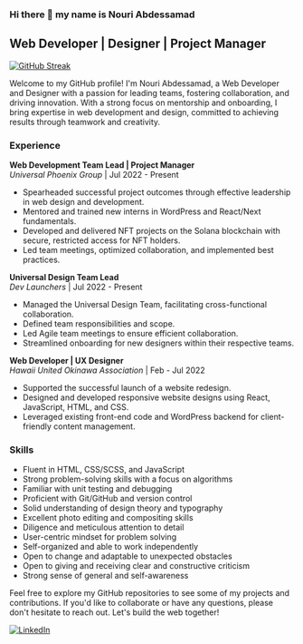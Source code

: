 ### Hi there 👋 my name is Nouri Abdessamad

## Web Developer | Designer | Project Manager

[![GitHub Streak](http://github-readme-streak-stats.herokuapp.com?user=Nouri-Anouar&theme=dark&background=000000)](https://git.io/streak-stats)



Welcome to my GitHub profile! I'm Nouri Abdessamad, a Web Developer and Designer with a passion for leading teams, fostering collaboration, and driving innovation. With a strong focus on mentorship and onboarding, I bring expertise in web development and design, committed to achieving results through teamwork and creativity.

### Experience

**Web Development Team Lead | Project Manager**  
*Universal Phoenix Group* | Jul 2022 - Present

- Spearheaded successful project outcomes through effective leadership in web design and development.
- Mentored and trained new interns in WordPress and React/Next fundamentals.
- Developed and delivered NFT projects on the Solana blockchain with secure, restricted access for NFT holders.
- Led team meetings, optimized collaboration, and implemented best practices.

**Universal Design Team Lead**  
*Dev Launchers* | Jul 2022 - Present

- Managed the Universal Design Team, facilitating cross-functional collaboration.
- Defined team responsibilities and scope.
- Led Agile team meetings to ensure efficient collaboration.
- Streamlined onboarding for new designers within their respective teams.

**Web Developer | UX Designer**  
*Hawaii United Okinawa Association* | Feb - Jul 2022

- Supported the successful launch of a website redesign.
- Designed and developed responsive website designs using React, JavaScript, HTML, and CSS.
- Leveraged existing front-end code and WordPress backend for client-friendly content management.

### Skills

- Fluent in HTML, CSS/SCSS, and JavaScript
- Strong problem-solving skills with a focus on algorithms
- Familiar with unit testing and debugging
- Proficient with Git/GitHub and version control
- Solid understanding of design theory and typography
- Excellent photo editing and compositing skills
- Diligence and meticulous attention to detail
- User-centric mindset for problem solving
- Self-organized and able to work independently
- Open to change and adaptable to unexpected obstacles
- Open to giving and receiving clear and constructive criticism
- Strong sense of general and self-awareness

Feel free to explore my GitHub repositories to see some of my projects and contributions. If you'd like to collaborate or have any questions, please don't hesitate to reach out. Let's build the web together!

[![LinkedIn](https://img.shields.io/badge/LinkedIn-Connect%20with%20Me-blue)](https://www.linkedin.com/in/abdessamad-nouri/)


